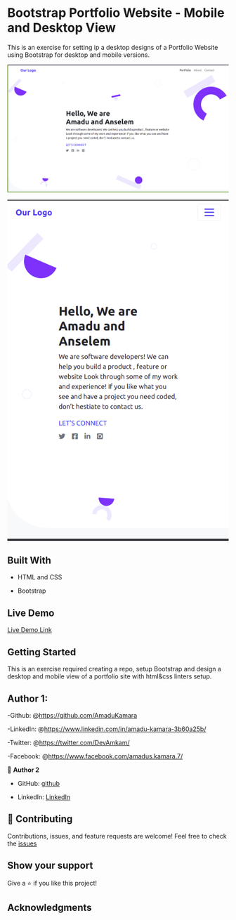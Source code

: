 # Bootstrap Portfolio Website - Mobile and Desktop View

This is an exercise for setting ip a desktop designs of a Portfolio Website using Bootstrap for desktop and mobile versions.

![screenshot](images/Screenshot%20from%202021-11-03%2016-01-18.png) 

![screenshot](images/Screenshot%20from%202021-11-03%2016-03-07.png) 

## Built With

- HTML and CSS

- Bootstrap

## Live Demo

[Live Demo Link](https://amadukamara.github.io/bootstrap-portfolio/)

## Getting Started

This is an exercise required creating a repo, setup Bootstrap and design a desktop and mobile view of a portfolio site with html&css linters setup.

## Author 1:

-Github: @<https://github.com/AmaduKamara>

-LinkedIn: @<https://www.linkedin.com/in/amadu-kamara-3b60a25b/>

-Twitter: @<https://twitter.com/DevAmkam/>

-Facebook: @<https://www.facebook.com/amadus.kamara.7/>

👤 **Author 2**

- GitHub: [github](https://github.com/AnselemOdims)

- LinkedIn: [LinkedIn](https://www.linkedin.com/in/anselem-odimegwu-65a679104/)
  

## 🤝 Contributing

Contributions, issues, and feature requests are welcome!
Feel free to check the [issues](https://github.com/AmaduKamara/bootstrap-portfolio/issues)

## Show your support

Give a ⭐️ if you like this project!

## Acknowledgments

